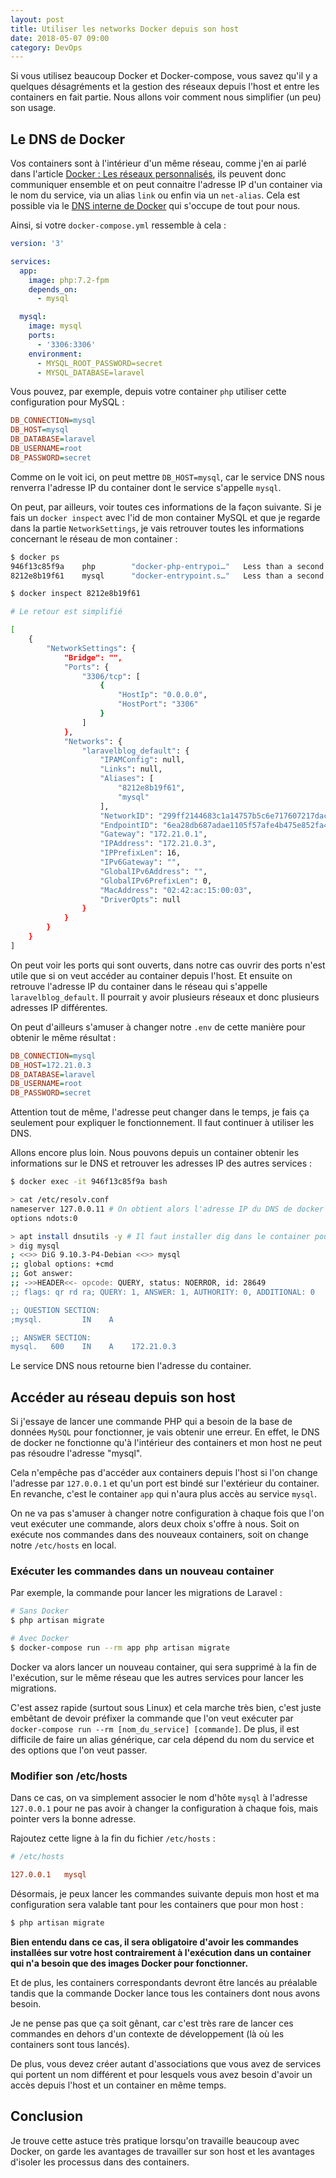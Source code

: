 ```yaml
---
layout: post
title: Utiliser les networks Docker depuis son host
date: 2018-05-07 09:00
category: DevOps
---
```


Si vous utilisez beaucoup Docker et Docker-compose, vous savez qu'il y a quelques désagréments et la gestion des réseaux depuis l'host et entre les containers en fait partie. Nous allons voir comment nous simplifier (un peu) son usage.

## Le DNS de Docker

Vos containers sont à l'intérieur d'un même réseau, comme j'en ai parlé dans l'article [Docker : Les réseaux personnalisés](/docker-les-reseaux-personnalises), ils peuvent donc communiquer ensemble et on peut connaitre l'adresse IP d'un container via le nom du service, via un alias `link` ou enfin via un `net-alias`. Cela est possible via le [DNS interne de Docker](https://docs.docker.com/v17.09/engine/userguide/networking/configure-dns/) qui s'occupe de tout pour nous.

Ainsi, si votre `docker-compose.yml` ressemble à cela :

```yml
version: '3'

services:
  app:
    image: php:7.2-fpm
    depends_on:
      - mysql

  mysql:
    image: mysql
    ports:
      - '3306:3306'
    environment:
      - MYSQL_ROOT_PASSWORD=secret
      - MYSQL_DATABASE=laravel
```

Vous pouvez, par exemple, depuis votre container `php` utiliser cette configuration pour MySQL :

```ini
DB_CONNECTION=mysql
DB_HOST=mysql
DB_DATABASE=laravel
DB_USERNAME=root
DB_PASSWORD=secret
```

Comme on le voit ici, on peut mettre `DB_HOST=mysql`, car le service DNS nous renverra l'adresse IP du container dont le service s'appelle `mysql`.

On peut, par ailleurs, voir toutes ces informations de la façon suivante. Si je fais un `docker inspect` avec l'id de mon container MySQL et que je regarde dans la partie `NetworkSettings`, je vais retrouver toutes les informations concernant le réseau de mon container :

```bash
$ docker ps
946f13c85f9a    php        "docker-php-entrypoi…"   Less than a second ago   Up 5 seconds        9000/tcp                         laravelblog_app_1
8212e8b19f61    mysql      "docker-entrypoint.s…"   Less than a second ago   Up 6 seconds        0.0.0.0:3306->3306/tcp           laravelblog_mysql_1

$ docker inspect 8212e8b19f61

# Le retour est simplifié

[
    {
        "NetworkSettings": {
            "Bridge": "",
            "Ports": {
                "3306/tcp": [
                    {
                        "HostIp": "0.0.0.0",
                        "HostPort": "3306"
                    }
                ]
            },
            "Networks": {
                "laravelblog_default": {
                    "IPAMConfig": null,
                    "Links": null,
                    "Aliases": [
                        "8212e8b19f61",
                        "mysql"
                    ],
                    "NetworkID": "299ff2144683c1a14757b5c6e717607217dacd4d774e1200411b7673dd7e1c66",
                    "EndpointID": "6ea28db687adae1105f57afe4b475e852fa4fad618c996b5cc111af26ab1a53e",
                    "Gateway": "172.21.0.1",
                    "IPAddress": "172.21.0.3",
                    "IPPrefixLen": 16,
                    "IPv6Gateway": "",
                    "GlobalIPv6Address": "",
                    "GlobalIPv6PrefixLen": 0,
                    "MacAddress": "02:42:ac:15:00:03",
                    "DriverOpts": null
                }
            }
        }
    }
]

```

On peut voir les ports qui sont ouverts, dans notre cas ouvrir des ports n'est utile que si on veut accéder au container depuis l'host. Et ensuite on retrouve l'adresse IP du container dans le réseau qui s'appelle `laravelblog_default`. Il pourrait y avoir plusieurs réseaux et donc plusieurs adresses IP différentes.

On peut d'ailleurs s'amuser à changer notre `.env` de cette manière pour obtenir le même résultat :

```ini
DB_CONNECTION=mysql
DB_HOST=172.21.0.3
DB_DATABASE=laravel
DB_USERNAME=root
DB_PASSWORD=secret
```

Attention tout de même, l'adresse peut changer dans le temps, je fais ça seulement pour expliquer le fonctionnement. Il faut continuer à utiliser les DNS.

Allons encore plus loin. Nous pouvons depuis un container obtenir les informations sur le DNS et retrouver les adresses IP des autres services :

```bash
$ docker exec -it 946f13c85f9a bash

> cat /etc/resolv.conf
nameserver 127.0.0.11 # On obtient alors l'adresse IP du DNS de docker
options ndots:0

> apt install dnsutils -y # Il faut installer dig dans le container pour nos tests
> dig mysql
; <<>> DiG 9.10.3-P4-Debian <<>> mysql
;; global options: +cmd
;; Got answer:
;; ->>HEADER<<- opcode: QUERY, status: NOERROR, id: 28649
;; flags: qr rd ra; QUERY: 1, ANSWER: 1, AUTHORITY: 0, ADDITIONAL: 0

;; QUESTION SECTION:
;mysql.         IN    A

;; ANSWER SECTION:
mysql.   600    IN    A    172.21.0.3
```

Le service DNS nous retourne bien l'adresse du container.

## Accéder au réseau depuis son host

Si j'essaye de lancer une commande PHP qui a besoin de la base de données `MySQL` pour fonctionner, je vais obtenir une erreur. En effet, le DNS de docker ne fonctionne qu'à l'intérieur des containers et mon host ne peut pas résoudre l'adresse "mysql".

Cela n'empêche pas d'accéder aux containers depuis l'host si l'on change l'adresse par `127.0.0.1` et qu'un port est bindé sur l'extérieur du container. En revanche, c'est le container `app` qui n'aura plus accès au service `mysql`.

On ne va pas s'amuser à changer notre configuration à chaque fois que l'on veut exécuter une commande, alors deux choix s'offre à nous. Soit on exécute nos commandes dans des nouveaux containers, soit on change notre `/etc/hosts` en local.

### Exécuter les commandes dans un nouveau container

Par exemple, la commande pour lancer les migrations de Laravel :

```bash
# Sans Docker
$ php artisan migrate

# Avec Docker
$ docker-compose run --rm app php artisan migrate
```

Docker va alors lancer un nouveau container, qui sera supprimé à la fin de l'exécution, sur le même réseau que les autres services pour lancer les migrations.

C'est assez rapide (surtout sous Linux) et cela marche très bien, c'est juste embêtant de devoir préfixer la commande que l'on veut exécuter par `docker-compose run --rm [nom_du_service] [commande]`. De plus, il est difficile de faire un alias générique, car cela dépend du nom du service et des options que l'on veut passer.

### Modifier son /etc/hosts

Dans ce cas, on va simplement associer le nom d'hôte `mysql` à l'adresse `127.0.0.1` pour ne pas avoir à changer la configuration à chaque fois, mais pointer vers la bonne adresse.

Rajoutez cette ligne à la fin du fichier `/etc/hosts` :

```ini
# /etc/hosts

127.0.0.1   mysql
```

Désormais, je peux lancer les commandes suivante depuis mon host et ma configuration sera valable tant pour les containers que pour mon host :

```bash
$ php artisan migrate
```

**Bien entendu dans ce cas, il sera obligatoire d'avoir les commandes installées sur votre host contrairement à l'exécution dans un container qui n'a besoin que des images Docker pour fonctionner.**

Et de plus, les containers correspondants devront être lancés au préalable tandis que la commande Docker lance tous les containers dont nous avons besoin.

Je ne pense pas que ça soit gênant, car c'est très rare de lancer ces commandes en dehors d'un contexte de développement (là où les containers sont tous lancés).

De plus, vous devez créer autant d'associations que vous avez de services qui portent un nom différent et pour lesquels vous avez besoin d'avoir un accès depuis l'host et un container en même temps.

## Conclusion

Je trouve cette astuce très pratique lorsqu'on travaille beaucoup avec Docker, on garde les avantages de travailler sur son host et les avantages d'isoler les processus dans des containers.
